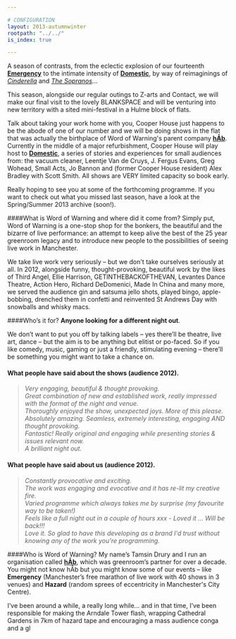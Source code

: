 ```yaml
---

# CONFIGURATION
layout: 2013-autumnwinter
rootpath: "../../"
is_index: true

---
```

A season of contrasts, from the eclectic explosion of our fourteenth [**Emergency**](/archive/2013-emergency) to the intimate intensity of [**Domestic**](/archive/2013-domestic), by way of reimaginings of [*Cinderella*](/archive/2013-autumnwinter/rashdash) and [*The Sopranos*](/archive/2013-autumnwinter/makishi)...

This season, alongside our regular outings to Z-arts and Contact, we will make our final visit to the lovely BLANKSPACE and will be venturing into new territory with a sited mini-festival in a Hulme block of flats.  

Talk about taking your work home with you, Cooper House just happens to be the abode of one of our number and we will be doing shows in the flat that was actually the birthplace of Word of Warning's parent company [**hÅb**](/hab). Currently in the middle of a major refurbishment, Cooper House will play host to [**Domestic**](/archive/2013-domestic), a series of stories and experiences for small audiences from: the vacuum cleaner, Leentje Van de Cruys, J. Fergus Evans, Greg Wohead, Small Acts, Jo Bannon and (former Cooper House resident) Alex Bradley with Scott Smith. All shows are VERY limited capacity so book early.    

Really hoping to see you at some of the forthcoming programme. If you want to check out what you missed last season, have a look at the Spring/Summer 2013 archive (soon!).    
 
####What is Word of Warning and where did it come from?
Simply put, Word of Warning is a one-stop shop for the bonkers, the beautiful and the bizarre of live performance: an attempt to keep alive the best of the 25 year greenroom legacy and to introduce new people to the possibilities of seeing live work in Manchester.

We take live work very seriously – but we don't take ourselves seriously at all. In 2012, alongside funny, thought-provoking, beautiful work by the likes of Third Angel, Ellie Harrison, GETINTHEBACKOFTHEVAN, Levantes Dance Theatre, Action Hero, Richard DeDomenici, Made In China and many more, we served the audience gin and satsuma jello shots, played bingo, apple-bobbing, drenched them in confetti and reinvented St Andrews Day with snowballs and whisky macs.

####Who’s it for?
**Anyone looking for a different night out**.    

We don’t want to put you off by talking labels – yes there’ll be theatre, live art, dance – but the aim is to be anything but elitist or po-faced. So if you like comedy, music, gaming or just a friendly, stimulating evening – there’ll be something you might want to take a chance on.    

#### What people have said about the shows (audience 2012).    
>*Very engaging, beautiful & thought provoking.*    
>*Great combination of new and established work, really impressed with the format of the night and venue.*   
>*Thoroughly enjoyed the show, unexpected joys. More of this please.*    
>*Absolutely amazing. Seamless, extremely interesting, engaging AND thought provoking.*    
>*Fantastic! Really original and engaging while presenting stories & issues relevant now.*   
>*A brilliant night out.*    
 
#### What people have said about us (audience 2012).    
>*Constantly provocative and exciting.*    
>*The work was engaging and evocative and it has re-lit my creative fire.*   
>*Varied programme which always takes me by surprise (my favourite way to be taken!)*    
>*Feels like a full night out in a couple of hours xxx - Loved it … Will be back!!!*   
>*Love it. So glad to have this developing as a brand I'd trust without knowing any of the work you're programming.*   

####Who is Word of Warning?
My name’s Tamsin Drury and I run an organisation called **[hÅb](/hab)**, which was greenroom’s partner for over a decade. You might not know hÅb but you might know some of our events – like **Emergency** (Manchester’s free marathon of live work with 40 shows in 3 venues) and **Hazard** (random sprees of eccentricity in Manchester's City Centre).

I’ve been around a while, a really long while… and in that time, I’ve been responsible for making the Arndale Tower flash, wrapping Cathedral Gardens in 7km of hazard tape and encouraging a mass audience conga and a gl
